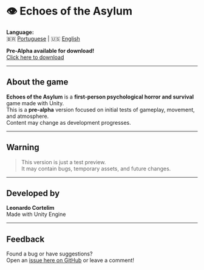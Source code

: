 # 👁️ Echoes of the Asylum


 **Language:**  
🇧🇷 [Portuguese](README.md) | 🇺🇸 [English](README.en.md)


 **Pre-Alpha available for download!**  
 [Click here to download](https://github.com/LeonardoCortelim/Echoes-of-the-Asylum/releases)

---

## About the game

**Echoes of the Asylum** is a **first-person psychological horror and survival** game made with Unity.  
This is a **pre-alpha** version focused on initial tests of gameplay, movement, and atmosphere.  
Content may change as development progresses.

---

## Warning

> This version is just a test preview.  
> It may contain bugs, temporary assets, and future changes.

---

## Developed by

**Leonardo Cortelim**  
 Made with Unity Engine  

---

## Feedback

Found a bug or have suggestions?  
Open an [issue here on GitHub](https://github.com/LeonardoCortelim/Echoes-of-the-Asylum/issues) or leave a comment!
